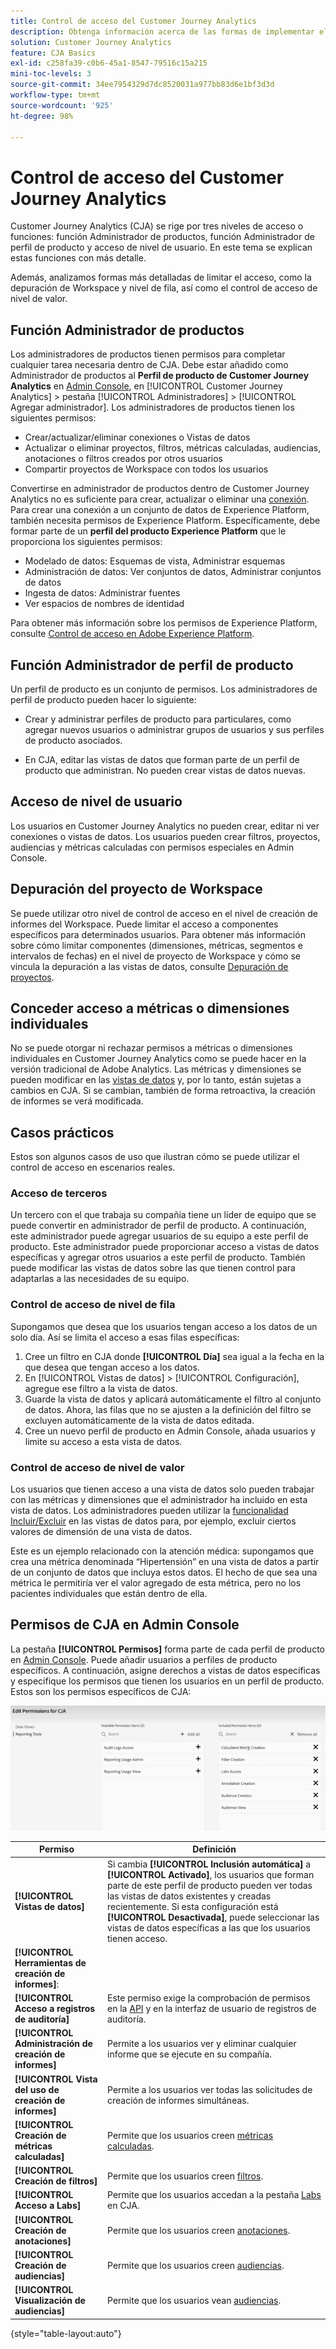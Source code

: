 ```yaml
---
title: Control de acceso del Customer Journey Analytics
description: Obtenga información acerca de las formas de implementar el control de acceso en CJA.
solution: Customer Journey Analytics
feature: CJA Basics
exl-id: c258fa39-c0b6-45a1-8547-79516c15a215
mini-toc-levels: 3
source-git-commit: 34ee7954329d7dc8520031a977bb83d6e1bf3d3d
workflow-type: tm+mt
source-wordcount: '925'
ht-degree: 98%

---
```


# Control de acceso del Customer Journey Analytics

Customer Journey Analytics (CJA) se rige por tres niveles de acceso o funciones: función Administrador de productos, función Administrador de perfil de producto y acceso de nivel de usuario. En este tema se explican estas funciones con más detalle.

Además, analizamos formas más detalladas de limitar el acceso, como la depuración de Workspace y nivel de fila, así como el control de acceso de nivel de valor.

## Función Administrador de productos

Los administradores de productos tienen permisos para completar cualquier tarea necesaria dentro de CJA. Debe estar añadido como Administrador de productos al **Perfil de producto de Customer Journey Analytics** en [Admin Console](https://adminconsole.adobe.com/enterprise/), en [!UICONTROL Customer Journey Analytics] > pestaña [!UICONTROL Administradores] > [!UICONTROL Agregar administrador]. Los administradores de productos tienen los siguientes permisos:

* Crear/actualizar/eliminar conexiones o Vistas de datos
* Actualizar o eliminar proyectos, filtros, métricas calculadas, audiencias, anotaciones o filtros creados por otros usuarios
* Compartir proyectos de Workspace con todos los usuarios

Convertirse en administrador de productos dentro de Customer Journey Analytics no es suficiente para crear, actualizar o eliminar una [conexión](/help/connections/overview.md). Para crear una conexión a un conjunto de datos de Experience Platform, también necesita permisos de Experience Platform. Específicamente, debe formar parte de un **perfil del producto Experience Platform** que le proporciona los siguientes permisos:

* Modelado de datos: Esquemas de vista, Administrar esquemas
* Administración de datos: Ver conjuntos de datos, Administrar conjuntos de datos
* Ingesta de datos: Administrar fuentes
* Ver espacios de nombres de identidad

Para obtener más información sobre los permisos de Experience Platform, consulte [Control de acceso en Adobe Experience Platform](https://experienceleague.adobe.com/docs/experience-platform/access-control/home.html?lang=es).

## Función Administrador de perfil de producto

Un perfil de producto es un conjunto de permisos. Los administradores de perfil de producto pueden hacer lo siguiente:

* Crear y administrar perfiles de producto para particulares, como agregar nuevos usuarios o administrar grupos de usuarios y sus perfiles de producto asociados.

* En CJA, editar las vistas de datos que forman parte de un perfil de producto que administran. No pueden crear vistas de datos nuevas.

## Acceso de nivel de usuario

Los usuarios en Customer Journey Analytics no pueden crear, editar ni ver conexiones o vistas de datos. Los usuarios pueden crear filtros, proyectos, audiencias y métricas calculadas con permisos especiales en Admin Console.

## Depuración del proyecto de Workspace

Se puede utilizar otro nivel de control de acceso en el nivel de creación de informes del Workspace. Puede limitar el acceso a componentes específicos para determinados usuarios. Para obtener más información sobre cómo limitar componentes (dimensiones, métricas, segmentos e intervalos de fechas) en el nivel de proyecto de Workspace y cómo se vincula la depuración a las vistas de datos, consulte [Depuración de proyectos](/help/analysis-workspace/curate-share/curate.md).

## Conceder acceso a métricas o dimensiones individuales

No se puede otorgar ni rechazar permisos a métricas o dimensiones individuales en Customer Journey Analytics como se puede hacer en la versión tradicional de Adobe Analytics. Las métricas y dimensiones se pueden modificar en las [vistas de datos](/help/data-views/data-views.md) y, por lo tanto, están sujetas a cambios en CJA. Si se cambian, también de forma retroactiva, la creación de informes se verá modificada.

## Casos prácticos

Estos son algunos casos de uso que ilustran cómo se puede utilizar el control de acceso en escenarios reales.

### Acceso de terceros

Un tercero con el que trabaja su compañía tiene un líder de equipo que se puede convertir en administrador de perfil de producto. A continuación, este administrador puede agregar usuarios de su equipo a este perfil de producto. Este administrador puede proporcionar acceso a vistas de datos específicas y agregar otros usuarios a este perfil de producto. También puede modificar las vistas de datos sobre las que tienen control para adaptarlas a las necesidades de su equipo.

### Control de acceso de nivel de fila

Supongamos que desea que los usuarios tengan acceso a los datos de un solo día. Así se limita el acceso a esas filas específicas:

1. Cree un filtro en CJA donde **[!UICONTROL Día]** sea igual a la fecha en la que desea que tengan acceso a los datos.
1. En [!UICONTROL Vistas de datos] > [!UICONTROL Configuración], agregue ese filtro a la vista de datos.
1. Guarde la vista de datos y aplicará automáticamente el filtro al conjunto de datos. Ahora, las filas que no se ajusten a la definición del filtro se excluyen automáticamente de la vista de datos editada.
1. Cree un nuevo perfil de producto en Admin Console, añada usuarios y limite su acceso a esta vista de datos.

### Control de acceso de nivel de valor

Los usuarios que tienen acceso a una vista de datos solo pueden trabajar con las métricas y dimensiones que el administrador ha incluido en esta vista de datos. Los administradores pueden utilizar la [funcionalidad Incluir/Excluir](/help/data-views/component-settings/include-exclude-values.md) en las vistas de datos para, por ejemplo, excluir ciertos valores de dimensión de una vista de datos.

Este es un ejemplo relacionado con la atención médica: supongamos que crea una métrica denominada “Hipertensión” en una vista de datos a partir de un conjunto de datos que incluya estos datos. El hecho de que sea una métrica le permitiría ver el valor agregado de esta métrica, pero no los pacientes individuales que están dentro de ella.

## Permisos de CJA en Admin Console

La pestaña **[!UICONTROL Permisos]** forma parte de cada perfil de producto en [Admin Console](https://adminconsole.adobe.com/enterprise/). Puede añadir usuarios a perfiles de producto específicos. A continuación, asigne derechos a vistas de datos específicas y especifique los permisos que tienen los usuarios en un perfil de producto. Estos son los permisos específicos de CJA:

![permisos de Admin Console](assets/permissions.png)

| Permiso | Definición |
| --- | --- |
| **[!UICONTROL Vistas de datos]** | Si cambia **[!UICONTROL Inclusión automática]** a **[!UICONTROL Activado]**, los usuarios que forman parte de este perfil de producto pueden ver todas las vistas de datos existentes y creadas recientemente. Si esta configuración está **[!UICONTROL Desactivada]**, puede seleccionar las vistas de datos específicas a las que los usuarios tienen acceso. |
| **[!UICONTROL Herramientas de creación de informes]**: |  |
| **[!UICONTROL Acceso a registros de auditoría]** | Este permiso exige la comprobación de permisos en la [API](https://adobe.io/cja-apis/docs/endpoints/auditlogs/) y en la interfaz de usuario de registros de auditoría. |
| **[!UICONTROL Administración de creación de informes]** | Permite a los usuarios ver y eliminar cualquier informe que se ejecute en su compañía. |
| **[!UICONTROL Vista del uso de creación de informes]** | Permite a los usuarios ver todas las solicitudes de creación de informes simultáneas. |
| **[!UICONTROL Creación de métricas calculadas]** | Permite que los usuarios creen [métricas calculadas](/help/components/calc-metrics/calc-metr-overview.md). |
| **[!UICONTROL Creación de filtros]** | Permite que los usuarios creen [filtros](/help/components/filters/filters-overview.md). |
| **[!UICONTROL Acceso a Labs]** | Permite que los usuarios accedan a la pestaña [Labs](/help/labs/labs.md) en CJA. |
| **[!UICONTROL Creación de anotaciones]** | Permite que los usuarios creen [anotaciones](/help/components/annotations/overview.md). |
| **[!UICONTROL Creación de audiencias]** | Permite que los usuarios creen [audiencias](/help/components/audiences/audiences-overview.md). |
| **[!UICONTROL Visualización de audiencias]** | Permite que los usuarios vean [audiencias](/help/components/audiences/audiences-overview.md). |

{style=&quot;table-layout:auto&quot;}
